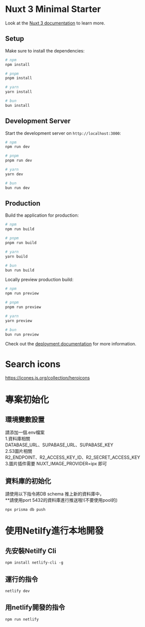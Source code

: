 # Nuxt 3 Minimal Starter

Look at the [Nuxt 3 documentation](https://nuxt.com/docs/getting-started/introduction) to learn more.

## Setup

Make sure to install the dependencies:

```bash
# npm
npm install

# pnpm
pnpm install

# yarn
yarn install

# bun
bun install
```

## Development Server

Start the development server on `http://localhost:3000`:

```bash
# npm
npm run dev

# pnpm
pnpm run dev

# yarn
yarn dev

# bun
bun run dev
```

## Production

Build the application for production:

```bash
# npm
npm run build

# pnpm
pnpm run build

# yarn
yarn build

# bun
bun run build
```

Locally preview production build:

```bash
# npm
npm run preview

# pnpm
pnpm run preview

# yarn
yarn preview

# bun
bun run preview
```

Check out the [deployment documentation](https://nuxt.com/docs/getting-started/deployment) for more information.

# Search icons
https://icones.js.org/collection/heroicons
# 專案初始化
## 環境變數設置
請添加一個.env檔案</br>
1.資料庫相關</br>
DATABASE_URL、SUPABASE_URL、SUPABASE_KEY</br>
2.S3圖片相關</br>
R2_ENDPOINT、R2_ACCESS_KEY_ID、R2_SECRET_ACCESS_KEY</br>
3.圖片插件需要
NUXT_IMAGE_PROVIDER=ipx 即可
## 資料庫的初始化
請使用以下指令將DB schema 推上新的資料庫中，</br>
**請使用port 5432的資料庫進行推送哦!(不要使用pool的)
```
npx prisma db push
```

# 使用Netilfy進行本地開發
## 先安裝Netilfy Cli
```
npm install netlify-cli -g

```
## 運行的指令
```
netlify dev
```
## 用netlify開發的指令
```
npm run netlify
```